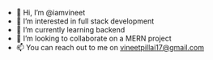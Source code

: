 - 👋 Hi, I’m @iamvineet
- 👀 I’m interested in full stack development
- 🌱 I’m currently learning backend
- 💞️ I’m looking to collaborate on a MERN project
- 📫 You can reach out to me on vineetpillai17@gmail.com

<!---
iamvineet/iamvineet is a ✨ special ✨ repository because its `README.md` (this file) appears on your GitHub profile.
You can click the Preview link to take a look at your changes.
--->
